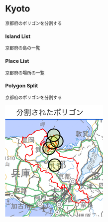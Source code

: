 Kyoto
===============

京都府のポリゴンを分割する

### Island List

京都府の島の一覧

### Place List

京都府の場所の一覧

### Polygon Split

京都府のポリゴンを分割する

![splited_polygons](https://github.com/ohwada/World_Countries/blob/main/geoPandas/polygon_explode/kyoto/polygon_split/screenshots/splited_polygons.png)